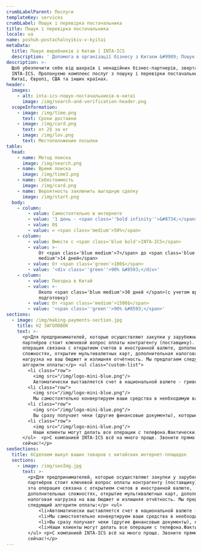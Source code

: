 ```yaml
---
crumbLabelParent: Послуги
templateKey: services
crumbLabel: Пошук і перевірка постачальника
title: Пошук і перевірка постачальника
locale: ua
name: poshuk-postachalnyikiv-v-kyitai
metaData:
  title: Пошук виробників з Китаю | INTA-ICS
  description: ' Допомога в організації бізнесу з Китаєм &#9989; Пошук і перевірка виробника з Китаю &#9989; Допомога в проведенні переговорів, укладенні контракту, грошових транзакцій & #9742; 068 5555 999'
description: >-
  Щоб убезпечити себе від шахраїв і ненадійних бізнес-партнерів, звертайтеся в
  INTA-ICS. Пропонуємо комплекс послуг з пошуку і перевірки постачальників в
  Китаї, Європі, США та інших країнах.
header:
  images:
    - alt: inta-ics-пошук-постачальників-в-китаї
      image: /img/search-and-verification-header.png
  scopeInformation:
    - image: /img/time.png
      text: Сроки доставки
    - image: /img/card.png
      text: от 2$ за кг
    - image: /img/lov.png
      text: Местоположение посылки
table:
  head:
    - name: Метод поиска
      image: /img/search.png
    - name: Время поиска
      image: /img/time3.png
    - name: Себестоимость
      image: /img/card.png
    - name: Вероятность заключить выгодную сделку
      image: /img/start.png
  body:
    - column:
        - value: Самостоятельно в интернете
        - value: '1 день - <span class=''bold infinity''>&#8734;</span>'
        - value: 0$
        - value: = <span class='medium'>50%</span>
    - column:
        - value: Вместе с <span class='blue bold'>INTA-ICS</span>
        - value: >-
            От <span class='blue medium'>7</span> до <span class='blue
            medium'>14 дней</span>
        - value: От <span class='green'>100$</span>
        - value: '<div class=''green''>90% &#8593;</div>'
    - column:
        - value: Поездка в Китай
        - value: >-
            Около <span class='blue medium'>30 дней </span>(с учетом времени на
            подготовку)
        - value: От <span class='medium'>1500$</span>
        - value: '<span class=''green''>90% &#8593;</span>'
sections:
  - image: /img/making-payments-section.jpg
    title: Н2 ЗАГОЛОВОК
    text: >-
      <p>Для предпринимателей, которые осуществляют закупки у зарубежных
      партнёров стоит ключевой вопрос оплаты контрагенту (поставщику). Часто эта
      операция связана с открытием счетов в иностранной валюте, дополнительных
      сложностях, открытие мультивалютных карт, дополнительная налоговая
      нагрузка на ваш бюджет и излишняя отчётность. Мы предлагаем следующий
      алгоритм оплаты:</p> <ul class="custom-list">
        <li class="row">
          <img src="/img/logo-mini-blue.png"/>
          Автоматически выставляется счет в национальной валюте - гривнах. По факту вы покупаете товар в гривнах.</li>  
        <li class="row">
          <img src="/img/logo-mini-blue.png"/>
          Мы самостоятельно конвертируем ваши средства в необходимую валюту поставщика по выгодному курсу и оплачиваем ваш заказ.</li>  
        <li class="row">
          <img src="/img/logo-mini-blue.png"/>
          Вы сразу получает чеки (другие финансовые документы), которые подтверждают факт оплаты.</li>  
        <li class="row"> 
          <img src="/img/logo-mini-blue.png"/>
          Наши клиенты могут делать все операции с телефона.Фактически, наша компания выполняет работу, связанную с обслуживанием валютных счетов. При этом вы всегда знаете оптовую стоимость товара в нашей национальной валюте.</li>  
      </ul>  <p>С компанией INTA-ICS всё на много проще. Звоните прямо
      сейчас!</p>
seoSections:
  title: 6Сделаем выкуп ваших товаров с китайских интернет-площадок
  sections:
    - image: /img/seoImg.jpg
      text: >-
        <p>Для предпринимателей, которые осуществляют закупки у зарубежных
        партнёров стоит ключевой вопрос оплаты контрагенту (поставщику). Часто
        эта операция связана с открытием счетов в иностранной валюте,
        дополнительных сложностях, открытие мультивалютных карт, дополнительная
        налоговая нагрузка на ваш бюджет и излишняя отчётность. Мы предлагаем
        следующий алгоритм оплаты:</p> <ul>
            <li>Автоматически выставляется счет в национальной валюте - гривнах. По факту вы покупаете товар в гривнах.</li>
            <li>Мы самостоятельно конвертируем ваши средства в необходимую валюту поставщика по выгодному курсу и оплачиваем ваш заказ.</li>
            <li>Вы сразу получает чеки (другие финансовые документы), которые подтверждают факт оплаты.</li>
            <li>Наши клиенты могут делать все операции с телефона.Фактически, наша компания выполняет работу, связанную с обслуживанием валютных счетов. При этом вы всегда знаете оптовую стоимость товара в нашей национальной валюте.</li>
        </ul> <p>С компанией INTA-ICS всё на много проще. Звоните прямо
        сейчас!</p>
---
```

